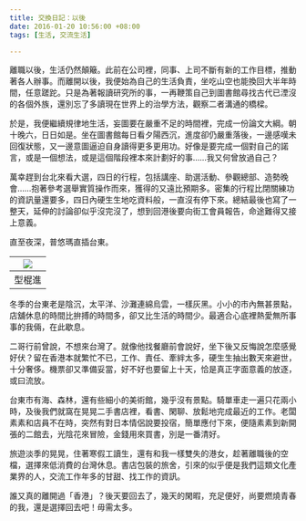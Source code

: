```yaml
---
title: 交換日記：以後
date: 2016-01-20 10:56:00 +08:00
tags: [生活, 交流生活]

---
```


  
  
離職以後，生活仍然顛簸。此前在公司裡，同事、上司不斷有新的工作目標，推動著各人辦事。而離開以後，我便始為自己的生活負責，坐吃山空也能換回大半年時間，任意蹉跎。只是為著報讀研究所的事，一再鞭策自己到圖書館尋找古代已湮沒的各個外族，還別忘了多讀現在世界上的治學方法，觀察二者溝通的橋樑。  
  
於是，我便繼續規律地生活，妄圖要在嚴重不足的時間裡，完成一份論文大綱。朝十晚六，日日如是。坐在圖書館每日看夕陽西沉，進度卻仍嚴重落後，一邊感嘆未回復狀態，又一邊意圖逼迫自身讀得更多更用功。好像是要完成一個對自己的諾言，或是一個想法，或是這個階段裡本來計劃好的事……我又何曾放過自己？  
  
萬幸趕到台北來看大選，四日的行程，包括講座、助選活動、參觀總部、造勢晚會……抱著參考選舉實質操作而來，獲得的又遠比預期多。密集的行程比閉關練功的資訊量還要多，四日內硬生生地吃資料般，一直沒有停下來。總結最後也寫了一整天，延伸的討論卻似乎沒完沒了，想到回港後要向街工會員報告，命途難得又接上意義。  
  
 直至夜深，普悠瑪直插台東。  
  
  
| ![](//3.bp.blogspot.com/-PdaEYVzanu8/Vp-ZMYDp6kI/AAAAAAAAED8/e2ZdbuJnVow/s400/DSC_0114.jpg) |
| ------------------------------------------------------------------------------------------- |
| 型棍進                                                                                         |
  
  
冬季的台東老是陰沉，太平洋、沙灘連綿烏雲，一樣灰黑。小小的市內無甚景點，店舖休息的時間比拚搏的時間多，卻又比生活的時間少。最適合心底裡熱愛無所事事的我倆，在此歇息。  
  
二哥行前曾說，不想來台灣了。就像他找餐廳前會說好，坐下後又反悔說怎麼感覺好伏？留在香港本就繁忙不已，工作、責任、牽絆太多，硬生生抽出數天來避世，十分奢侈。機票卻又準備妥當，好不好也要留上十天，恰是真正字面意義的放逐，或曰流放。  
  
台東市有海、森林，還有些細小的美術館，幾乎沒有景點。騎單車走一遍只花兩小時，及後我們就窩在晃晃二手書店裡，看書、閑聊、放鬆地完成最近的工作。老闆素素和店員不在時，突然有對日本情侶說要投宿，簡單應付下來，便隨素素到新開張的二館去，光陰花來冒險，金錢用來買書，別是一番清好。  
  
旅遊淡季的晃晃，住著寒假工讀生，還有和我一樣雙失的港女，趁著離職後的空檔，選擇來低消費的台灣休息。書店包裝的旅舍，引來的似乎便是我們這類文化產業界的人，交流工作年多的甘甜、找工作的資訊。  
  
誰又真的離開過「香港」？後天要回去了，幾天的閑暇，充足便好，尚要燃燒青春的我，還是選擇回去吧！毋需太多。  
  
  
